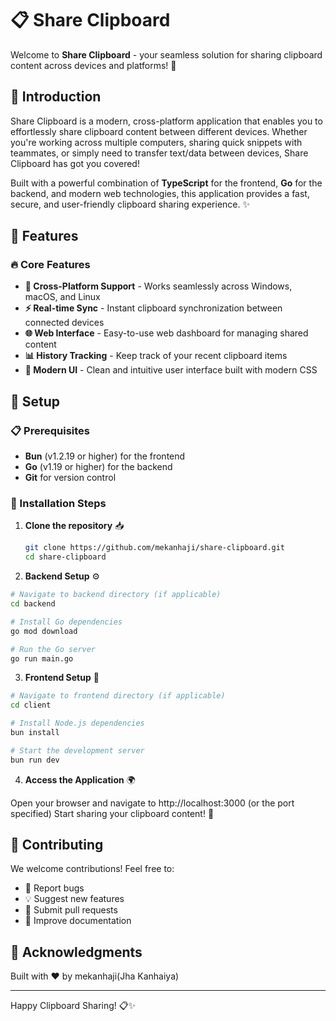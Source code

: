 # 📋 Share Clipboard

Welcome to **Share Clipboard** - your seamless solution for sharing clipboard content across devices and platforms! 🚀

## 🌟 Introduction

Share Clipboard is a modern, cross-platform application that enables you to effortlessly share clipboard content between different devices. Whether you're working across multiple computers, sharing quick snippets with teammates, or simply need to transfer text/data between devices, Share Clipboard has got you covered!

Built with a powerful combination of **TypeScript** for the frontend, **Go** for the backend, and modern web technologies, this application provides a fast, secure, and user-friendly clipboard sharing experience. ✨

## 🎯 Features

### 🔥 Core Features

- **📱 Cross-Platform Support** - Works seamlessly across Windows, macOS, and Linux
- **⚡ Real-time Sync** - Instant clipboard synchronization between connected devices
- **🌐 Web Interface** - Easy-to-use web dashboard for managing shared content
- **📊 History Tracking** - Keep track of your recent clipboard items
- **🎨 Modern UI** - Clean and intuitive user interface built with modern CSS

## 🚀 Setup

### 📋 Prerequisites

- **Bun** (v1.2.19 or higher) for the frontend
- **Go** (v1.19 or higher) for the backend
- **Git** for version control

### 🔧 Installation Steps

1. **Clone the repository** 📥
   ```bash
   git clone https://github.com/mekanhaji/share-clipboard.git
   cd share-clipboard
   ```
2. **Backend Setup** ⚙️

```bash
# Navigate to backend directory (if applicable)
cd backend

# Install Go dependencies
go mod download

# Run the Go server
go run main.go
```

3. **Frontend Setup** 🎨

```bash
# Navigate to frontend directory (if applicable)
cd client

# Install Node.js dependencies
bun install

# Start the development server
bun run dev
```

4. **Access the Application** 🌍

Open your browser and navigate to http://localhost:3000 (or the port specified)
Start sharing your clipboard content! 🎉

## 🤝 Contributing

We welcome contributions! Feel free to:

- 🐛 Report bugs
- 💡 Suggest new features
- 🔧 Submit pull requests
- 📖 Improve documentation

## 🙏 Acknowledgments

Built with ❤️ by mekanhaji(Jha Kanhaiya)

---

Happy Clipboard Sharing! 📋✨
